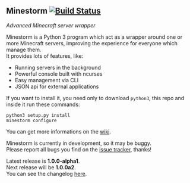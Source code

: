 ## Minestorm [![Build Status](http://img.shields.io/travis/pietroalbini/minestorm.svg?style=flat)](https://travis-ci.org/pietroalbini/minestorm)

*Advanced Minecraft server wrapper*

Minestorm is a Python 3 program which act as a wrapper around one or more Minecraft servers, improving the experience for everyone which manage them.  
It provides lots of features, like:

* Running servers in the background
* Powerful console built with ncurses
* Easy management via CLI
* JSON api for external applications

If you want to install it, you need only to download `python3`, this repo and inside it run these commands:

```
python3 setup.py install
minestorm configure
```

You can get more informations on the [wiki](https://github.com/pietroalbini/minestorm/wiki).

Minestorm is currently in development, so it may be buggy.  
Please report all bugs you find on the [issue tracker](https://github.com/pietroalbini/minestorm/issues), thanks!

Latest release is **1.0.0-alpha1**.  
Next release will be **1.0.0a2**.  
You can see the changelog [here](https://github.com/pietroalbini/minestorm/blob/master/CHANGELOG.md).